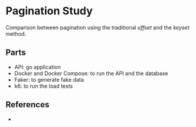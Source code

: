 # Pagination Study

Comparison between pagination using the traditional *offset* and the *keyset* method. 

## Parts

- API: go application
- Docker and Docker Compose: to run the API and the database
- Faker: to generate fake data
- k6: to run the load tests

## References

- [](https://www.moesif.com/blog/technical/api-design/REST-API-Design-Filtering-Sorting-and-Pagination/)